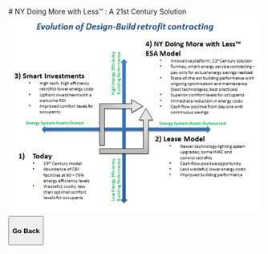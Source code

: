 <div class="main">
        <section>
            <div class="container">




<br>
# NY Doing More with Less™ : A 21st Century Solution


<img src="assets/NYDMwL Model Evolution.png" class="img-responsive center-block" alt="NYDMwL Model Evolution" style="min-width: 70%;"> 


<button onclick="goBack()" type="button" class="btn btn-default" aria-label="Go Back">
  <span class="glyphicon glyphicon-arrow-left" aria-hidden="true"></span>
 <h4>Go Back</h4>
</button>

